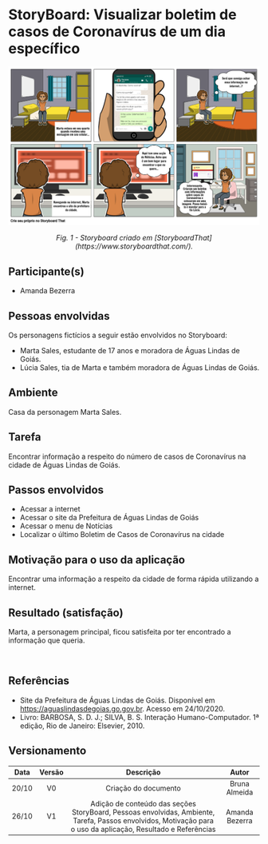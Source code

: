 # StoryBoard: Visualizar boletim de casos de Coronavírus de um dia específico

[ ![](../imagens/storyboard/storyboard_5.png) ](../imagens/storyboard/storyboard_5.png)
<p align = "center">
<i>
Fig. 1 - Storyboard criado em [StoryboardThat](https://www.storyboardthat.com/).
</i>
</p>

## Participante(s)
- Amanda Bezerra

## Pessoas envolvidas
Os personagens fictícios a seguir estão envolvidos no Storyboard:

- Marta Sales, estudante de 17 anos e moradora de Águas Lindas de Goiás.
- Lúcia Sales, tia de Marta e também moradora de Águas Lindas de Goiás.

## Ambiente
Casa da personagem Marta Sales.

## Tarefa
Encontrar informação a respeito do número de casos de Coronavírus na cidade de Águas Lindas de Goiás.

## Passos envolvidos
- Acessar a internet
- Acessar o site da Prefeitura de Águas Lindas de Goiás
- Acessar o menu de Notícias
- Localizar o último Boletim de Casos de Coronavírus na cidade

## Motivação para o uso da aplicação
Encontrar uma informação a respeito da cidade de forma rápida utilizando a internet.

## Resultado (satisfação)
Marta, a personagem principal, ficou satisfeita por ter encontrado a informação que queria.

<br>

## Referências

+ Site da Prefeitura de Águas Lindas de Goiás. Disponível em <https://aguaslindasdegoias.go.gov.br>. Acesso em 24/10/2020.
+ Livro: BARBOSA, S. D. J.; SILVA, B. S. Interação Humano-Computador. 1ª edição, Rio de Janeiro: Elsevier, 2010.

## Versionamento

| Data  | Versão |                                                                           Descrição                                                                           |     Autor      |
| :---: | :----: | :-----------------------------------------------------------------------------------------------------------------------------------------------------------: | :------------: |
| 20/10 |   V0   |                                                                     Criação do documento                                                                      | Bruna Almeida  |
| 26/10 |   V1   | Adição de conteúdo das seções StoryBoard, Pessoas envolvidas, Ambiente, Tarefa, Passos envolvidos, Motivação para o uso da aplicação, Resultado e Referências | Amanda Bezerra |